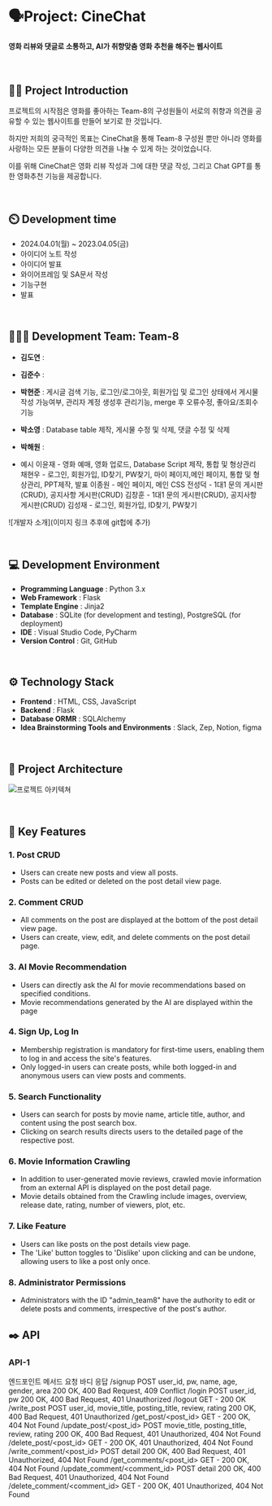 # 🗣️Project: CineChat
#### 영화 리뷰와 댓글로 소통하고, AI가 취향맞춤 영화 추천을 해주는 웹사이트

<br>

## 👨‍🏫 Project Introduction
<p>프로젝트의 시작점은 영화를 좋아하는 Team-8의 구성원들이 서로의 취향과 의견을 공유할 수 있는 웹사이트를 만들어 보기로 한 것입니다.</p>
<p>하지만 저희의 궁극적인 목표는 CineChat을 통해 Team-8 구성원 뿐만 아니라 영화를 사랑하는 모든 분들이 다양한 의견을 나눌 수 있게 하는 것이었습니다.</p>
<p>이를 위해 CineChat은 영화 리뷰 작성과 그에 대한 댓글 작성, 그리고 Chat GPT를 통한 영화추천 기능을 제공합니다.</p>

<br>

## ⏲️ Development time
- 2024.04.01(월) ~ 2023.04.05(금)
- 아이디어 노트 작성
- 아이디어 발표
- 와이어프레임 및 SA문서 작성
- 기능구현
- 발표
<br>

## 🧑‍🤝‍🧑 Development Team: Team-8 
- **김도연** : 
- **김준수** : 
- **박현준** : 게시글 검색 기능, 로그인/로그아웃, 회원가입 및 로그인 상태에서 게시물 작성 가능여부, 관리자 계정 생성후 관리기능, merge 후 오류수정, 좋아요/조회수 기능
- **박소영** : Database table 제작, 게시물 수정 및 삭제, 댓글 수정 및 삭제
- **박해원** : 

- 예시
이윤재 - 영화 예매, 영화 업로드, Database Script 제작, 통합 및 형상관리
채현우 - 로그인, 회원가입, ID찾기, PW찾기, 마이 페이지,메인 페이지, 통합 및 형상관리, PPT제작, 발표
이종원 - 메인 페이지, 메인 CSS
전성덕 - 1대1 문의 게시판(CRUD), 공지사항 게시판(CRUD)
김창훈 - 1대1 문의 게시판(CRUD), 공지사항 게시판(CRUD)
김성재 - 로그인, 회원가입, ID찾기, PW찾기
  
![개발자 소개](이미지 링크 추후에 git헙에 추가)

<br>

## 💻 Development Environment
- **Programming Language** : Python 3.x
- **Web Framework** : Flask
- **Template Engine** : Jinja2
- **Database** : SQLite (for development and testing), PostgreSQL (for deployment)
- **IDE** : Visual Studio Code, PyCharm
- **Version Control** : Git, GitHub
<br>

## ⚙️ Technology Stack
- **Frontend** : HTML, CSS, JavaScript
- **Backend** : Flask
- **Database ORMR** : SQLAlchemy
- **Idea Brainstorming Tools and Environments** : Slack, Zep, Notion, figma
<br>

## 📝 Project Architecture
![프로젝트 아키텍쳐]()

<br>

## 📌 Key Features

### 1. Post CRUD
   - Users can create new posts and view all posts.
   - Posts can be edited or deleted on the post detail view page.

### 2. Comment CRUD
   - All comments on the post are displayed at the bottom of the post detail view page.
   - Users can create, view, edit, and delete comments on the post detail page.

### 3. AI Movie Recommendation
   - Users can directly ask the AI for movie recommendations based on specified conditions.
   - Movie recommendations generated by the AI are displayed within the page
     
### 4.  Sign Up, Log In
   - Membership registration is mandatory for first-time users, enabling them to log in and access the site's features.
   - Only logged-in users can create posts, while both logged-in and anonymous users can view posts and comments.
     
### 5.  Search Functionality
   - Users can search for posts by movie name, article title, author, and content using the post search box.
   - Clicking on search results directs users to the detailed page of the respective post.

### 6. Movie Information Crawling
   - In addition to user-generated movie reviews, crawled movie information from an external API is displayed on the post detail page.
   - Movie details obtained from the Crawling include images, overview, release date, rating, number of viewers, plot, etc.
     
### 7. Like Feature
   - Users can like posts on the post details view page.
   - The 'Like' button toggles to 'Dislike' upon clicking and can be undone, allowing users to like a post only once.
     
### 8. Administrator Permissions
   - Administrators with the ID "admin_team8" have the authority to edit or delete posts and comments, irrespective of the post's author.
     



## ✒️ API
###  API-1
엔드포인트	메서드	요청 바디	응답
/signup	POST	user_id, pw, name, age, gender, area	200 OK, 400 Bad Request, 409 Conflict
/login	POST	user_id, pw	200 OK, 400 Bad Request, 401 Unauthorized
/logout	GET	-	200 OK
/write_post	POST	user_id, movie_title, posting_title, review, rating	200 OK, 400 Bad Request, 401 Unauthorized
/get_post/<post_id>	GET	-	200 OK, 404 Not Found
/update_post/<post_id>	POST	movie_title, posting_title, review, rating	200 OK, 400 Bad Request, 401 Unauthorized, 404 Not Found
/delete_post/<post_id>	GET	-	200 OK, 401 Unauthorized, 404 Not Found
/write_comment/<post_id>	POST	detail	200 OK, 400 Bad Request, 401 Unauthorized, 404 Not Found
/get_comments/<post_id>	GET	-	200 OK, 404 Not Found
/update_comment/<comment_id>	POST	detail	200 OK, 400 Bad Request, 401 Unauthorized, 404 Not Found
/delete_comment/<comment_id>	GET	-	200 OK, 401 Unauthorized, 404 Not Found

